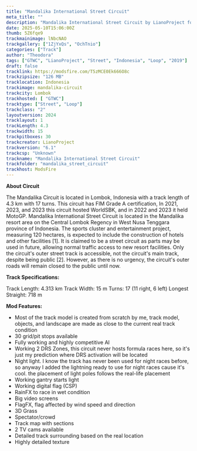 ```yaml
---
title: "Mandalika International Street Circuit"
meta_title: ""
description: "Mandalika International Street Circuit by LianoProject for assetto corsa"
date: 2025-05-10T15:06:00Z
thumb: 5Z6fqe9
trackmainimage: lNbcNAO
trackgallery: ["1ZjYxQs", "OchTnio"] 
categories: ["Track"]
author: "Theodora"
tags: ["GTWC", "LianoProject", "Street", "Indonesia", "Loop", "2019"]
draft: false
tracklink: https://modsfire.com/T5zMCE0Ek666O8c
trackzipsize: "126 MB"
tracklocation: Indonesia
trackimage: mandalika-circuit
trackcity: Lombok
trackhosted: [ "GTWC"]
tracktype: ["Street", "Loop"]
trackclass: "2" 
layoutversion: 2024
tracklayout: 1
trackLength: 4.3
trackwidth: 15
trackpitboxes: 30
trackcreator: LianoProject
trackversion: "6.1"
trackcsp: "Unknown"
trackname: "Mandalika International Street Circuit"
trackfolder: "mandalika_street_circuit"
trackhost: ModsFire
---
```


**About Circuit**

The Mandalika Circuit is located in Lombok, Indonesia with a track length of 4.3 km with 17 turns. This circuit has FIM Grade A certification, In 2021, 2023, and 2023 this circuit hosted WorldSBK, and in 2022 and 2023 it held MotoGP.
Mandalika International Street Circuit is located in the Mandalika resort area on the Central Lombok Regency in West Nusa Tenggara province of Indonesia. The sports cluster and entertainment project, measuring 120 hectares, is expected to include the construction of hotels and other facilities [1]. It is claimed to be a street circuit as parts may be used in future, allowing normal traffic access to new resort facilities. Only the circuit's outer street track is accessible, not the circuit's main track, despite being public [2]. However, as there is no urgency, the circuit's outer roads will remain closed to the public until now.


**Track Specifications:**

Track Length: 4.313 km
Track Width: 15 m
Turns: 17 (11 right, 6 left)
Longest Straight: 718 m


**Mod Features:**
- Most of the track model is created from scratch by me, track model, objects, and landscape are made as close to the current real track condition
- 30 grid/pit stops available
- Fully working and highly competitive AI
- Working 2 DRS Zones, this circuit never hosts formula races here, so it's just my prediction where DRS activation will be located
- Night light. I know the track has never been used for night races before, so anyway I added the lightning ready to use for night races cause it's cool. the placement of light poles follows the real-life placement
- Working gantry starts light
- Working digital flag (CSP)
- RainFX to race in wet condition
- Big video screens
- FlagFX, flag affected by wind speed and direction
- 3D Grass
- Spectator/crowd
- Track map with sections
- 2 TV cams available
- Detailed track surrounding based on the real location
- Highly detailed texture